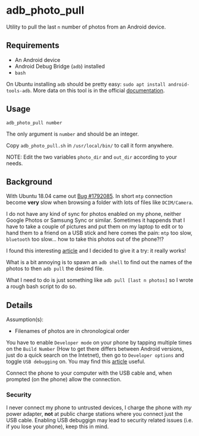 # adb\_photo\_pull

Utility to pull the last `n` number of photos from an Android device.

## Requirements

-   An Android device
-   Android Debug Bridge (`adb`) installed
-   `bash`

On Ubuntu installing `adb` should be pretty easy: `sudo apt install android-tools-adb`.
More data on this tool is in the official [documentation](https://developer.android.com/studio/command-line/adb).

## Usage

`adb_photo_pull number`

The only argument is `number` and should be an integer.

Copy `adb_photo_pull.sh` in `/usr/local/bin/` to call it form anywhere.

NOTE: Edit the two variables `photo_dir` and `out_dir` according to your needs.

## Background

With Ubuntu 18.04 came out [Bug #1792085](https://bugs.launchpad.net/ubuntu/+source/gvfs/+bug/1792085). In short `mtp` connection become **very** slow when browsing a folder with lots of files like `DCIM/Camera`.

I do not have any kind of sync for photos enabled on my phone, neither Google Photos or Samsung Sync or similar. Sometimes it happends that I have to take a couple of pictures and put them on my laptop to edit or to hand them to a friend on a USB stick and here comes the pain: `mtp` too slow, `bluetooth` too slow... how to take this photos out of the phone?!?

I found this interesting [article](https://vxlabs.com/2014/11/06/use-adb-to-bypass-dog-slow-mtp-transfer-of-files-from-android-to-linux/) and I decided to give it a try: it really works!

What is a bit annoying is to spawn an `adb shell` to find out the names of the photos to then `adb pull` the desired file.

What I need to do is just something like `adb pull [last n photos]` so I wrote a rough bash script to do so.

## Details

Assumption(s):
-   Filenames of photos are in chronological order

You have to enable `Developer mode` on your phone by tapping multiple times on the `Build Number` (How to get there differs between Android versions, just do a quick search on the Intetnet), then go to `Developer options` and toggle `USB debugging` on. You may find this [article](https://www.pixelspot.net/2017/07/03/adb-file-transfer-best-way-manage-files/) useful.

Connect the phone to your computer with the USB cable and, when prompted (on the phone) allow the connection.

### Security

I never connect my phone to untrusted devices, I charge the phone with _my_ power adapter, **not** at public charge stations where you connect just the USB cable. Enabling USB debuggign may lead to security related issues (i.e. if you lose your phone), keep this in mind.
